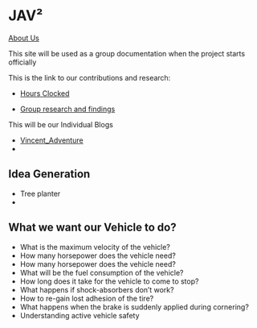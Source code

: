 # JAV²
[About Us]()

This site will be used as a group documentation when the project starts officially

This is the link to our contributions and research:

* [Hours Clocked](https://docs.google.com/spreadsheets/d/1DFZNll1I7CO4VDM-ied0fAtll_ErM5nZQO0H-ZwF12Y/edit#gid=0)

* [Group research and findings]()

This will be our Individual Blogs
* [Vincent_Adventure](https://github.com/hamtamSP/JAV2/tree/master/Vincent_Adventure/Weekly)
*

## Idea Generation

* Tree planter
* 

## What we want our Vehicle to do?
* What is the maximum velocity of the vehicle?
* How many horsepower does the vehicle need?
* How many horsepower does the vehicle need?
* What will be the fuel consumption of the vehicle?
* How long does it take for the vehicle to come to stop?
* What happens if shock-absorbers don’t work?
* How to re-gain lost adhesion of the tire?
* What happens when the brake is suddenly applied during cornering?
* Understanding active vehicle safety
